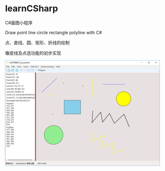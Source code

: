 # learnCSharp

C#画图小程序

Draw point line circle rectangle polyline with C#

点、直线、圆、矩形、折线的绘制

橡皮线及点选功能的初步实现

 ![image](https://github.com/fuyuanhao/learnCSharp/blob/master/show.png)